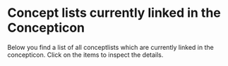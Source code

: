 # Concept lists currently linked in the Concepticon

Below you find a list of all conceptlists which are currently linked in the concepticon. Click on the items to inspect the details.




